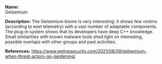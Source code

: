 **Name:**  
Gelsemium

**Description:**
The Gelsemium biome is very interesting: it shows few victims (according to eset telemetry) with a vast number of adaptable components. The plug-in system shows that its developers have deep C++ knowledge. Small similarities with known malware tools shed light on interesting, possible overlaps with other groups and past activities.

**References:**
https://www.welivesecurity.com/2021/06/09/gelsemium-when-threat-actors-go-gardening/